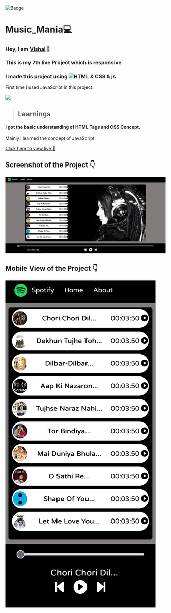 ![Badge](https://img.shields.io/badge/Project--7-Landing--Page-blue)
# Music_Mania💻
### Hey, I am [**Vishal**](https://www.linkedin.com/in/vishal-kumar-62146b230/) 🙂 
### This is  my 7th live Project which is  **responsive**
### I made this project using ![HTML & CSS & js](https://img.shields.io/badge/HTML%20%26-CSS%20%26%20js-blue)

First time I used JavaScript in this project.

![](./screenshot/undraw_programmer_re_owql.svg)

 >## Learnings
 #### I got the basic understanding of HTML Tags and CSS Concept.
 Mainly I learned the concept of JavaScript.
   

[Click here to view live 🚀](https://music-mania-vk.netlify.app/ "Street Style Landing Page")

## Screenshot of the Project 👇
![](/images/Screenshot%202022-09-10%20at%2011-20-15%20Spotify%20-%20Web%20Player%20Music%20for%20everyone.png)


## Mobile View of the Project 👇
![](/images/Screen%20Shot%202022-09-10%20at%2011.20.56-fullpage.png)
